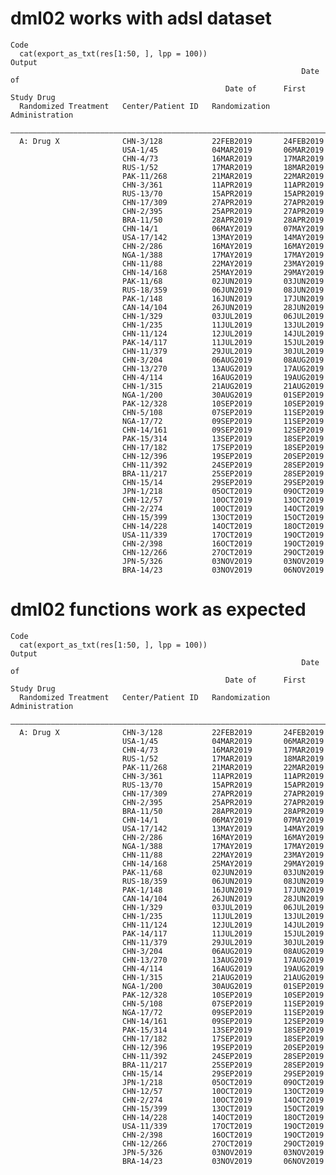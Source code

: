 # dml02 works with adsl dataset

    Code
      cat(export_as_txt(res[1:50, ], lpp = 100))
    Output
                                                                     Date of     
                                                    Date of      First Study Drug
      Randomized Treatment   Center/Patient ID   Randomization    Administration 
      ———————————————————————————————————————————————————————————————————————————
      A: Drug X              CHN-3/128           22FEB2019       24FEB2019       
                             USA-1/45            04MAR2019       06MAR2019       
                             CHN-4/73            16MAR2019       17MAR2019       
                             RUS-1/52            17MAR2019       18MAR2019       
                             PAK-11/268          21MAR2019       22MAR2019       
                             CHN-3/361           11APR2019       11APR2019       
                             RUS-13/70           15APR2019       15APR2019       
                             CHN-17/309          27APR2019       27APR2019       
                             CHN-2/395           25APR2019       27APR2019       
                             BRA-11/50           28APR2019       28APR2019       
                             CHN-14/1            06MAY2019       07MAY2019       
                             USA-17/142          13MAY2019       14MAY2019       
                             CHN-2/286           16MAY2019       16MAY2019       
                             NGA-1/388           17MAY2019       17MAY2019       
                             CHN-11/88           22MAY2019       23MAY2019       
                             CHN-14/168          25MAY2019       29MAY2019       
                             PAK-11/68           02JUN2019       03JUN2019       
                             RUS-18/359          06JUN2019       08JUN2019       
                             PAK-1/148           16JUN2019       17JUN2019       
                             CAN-14/104          26JUN2019       28JUN2019       
                             CHN-1/329           03JUL2019       06JUL2019       
                             CHN-1/235           11JUL2019       13JUL2019       
                             CHN-11/124          12JUL2019       14JUL2019       
                             PAK-14/117          11JUL2019       15JUL2019       
                             CHN-11/379          29JUL2019       30JUL2019       
                             CHN-3/204           06AUG2019       08AUG2019       
                             CHN-13/270          13AUG2019       17AUG2019       
                             CHN-4/114           16AUG2019       19AUG2019       
                             CHN-1/315           21AUG2019       21AUG2019       
                             NGA-1/200           30AUG2019       01SEP2019       
                             PAK-12/328          10SEP2019       10SEP2019       
                             CHN-5/108           07SEP2019       11SEP2019       
                             NGA-17/72           09SEP2019       11SEP2019       
                             CHN-14/161          09SEP2019       12SEP2019       
                             PAK-15/314          13SEP2019       18SEP2019       
                             CHN-17/182          17SEP2019       18SEP2019       
                             CHN-12/396          19SEP2019       20SEP2019       
                             CHN-11/392          24SEP2019       28SEP2019       
                             BRA-11/217          25SEP2019       28SEP2019       
                             CHN-15/14           29SEP2019       29SEP2019       
                             JPN-1/218           05OCT2019       09OCT2019       
                             CHN-12/57           10OCT2019       13OCT2019       
                             CHN-2/274           10OCT2019       14OCT2019       
                             CHN-15/399          13OCT2019       15OCT2019       
                             CHN-14/228          14OCT2019       18OCT2019       
                             USA-11/339          17OCT2019       19OCT2019       
                             CHN-2/398           16OCT2019       19OCT2019       
                             CHN-12/266          27OCT2019       29OCT2019       
                             JPN-5/326           03NOV2019       03NOV2019       
                             BRA-14/23           03NOV2019       06NOV2019       

# dml02 functions work as expected

    Code
      cat(export_as_txt(res[1:50, ], lpp = 100))
    Output
                                                                     Date of     
                                                    Date of      First Study Drug
      Randomized Treatment   Center/Patient ID   Randomization    Administration 
      ———————————————————————————————————————————————————————————————————————————
      A: Drug X              CHN-3/128           22FEB2019       24FEB2019       
                             USA-1/45            04MAR2019       06MAR2019       
                             CHN-4/73            16MAR2019       17MAR2019       
                             RUS-1/52            17MAR2019       18MAR2019       
                             PAK-11/268          21MAR2019       22MAR2019       
                             CHN-3/361           11APR2019       11APR2019       
                             RUS-13/70           15APR2019       15APR2019       
                             CHN-17/309          27APR2019       27APR2019       
                             CHN-2/395           25APR2019       27APR2019       
                             BRA-11/50           28APR2019       28APR2019       
                             CHN-14/1            06MAY2019       07MAY2019       
                             USA-17/142          13MAY2019       14MAY2019       
                             CHN-2/286           16MAY2019       16MAY2019       
                             NGA-1/388           17MAY2019       17MAY2019       
                             CHN-11/88           22MAY2019       23MAY2019       
                             CHN-14/168          25MAY2019       29MAY2019       
                             PAK-11/68           02JUN2019       03JUN2019       
                             RUS-18/359          06JUN2019       08JUN2019       
                             PAK-1/148           16JUN2019       17JUN2019       
                             CAN-14/104          26JUN2019       28JUN2019       
                             CHN-1/329           03JUL2019       06JUL2019       
                             CHN-1/235           11JUL2019       13JUL2019       
                             CHN-11/124          12JUL2019       14JUL2019       
                             PAK-14/117          11JUL2019       15JUL2019       
                             CHN-11/379          29JUL2019       30JUL2019       
                             CHN-3/204           06AUG2019       08AUG2019       
                             CHN-13/270          13AUG2019       17AUG2019       
                             CHN-4/114           16AUG2019       19AUG2019       
                             CHN-1/315           21AUG2019       21AUG2019       
                             NGA-1/200           30AUG2019       01SEP2019       
                             PAK-12/328          10SEP2019       10SEP2019       
                             CHN-5/108           07SEP2019       11SEP2019       
                             NGA-17/72           09SEP2019       11SEP2019       
                             CHN-14/161          09SEP2019       12SEP2019       
                             PAK-15/314          13SEP2019       18SEP2019       
                             CHN-17/182          17SEP2019       18SEP2019       
                             CHN-12/396          19SEP2019       20SEP2019       
                             CHN-11/392          24SEP2019       28SEP2019       
                             BRA-11/217          25SEP2019       28SEP2019       
                             CHN-15/14           29SEP2019       29SEP2019       
                             JPN-1/218           05OCT2019       09OCT2019       
                             CHN-12/57           10OCT2019       13OCT2019       
                             CHN-2/274           10OCT2019       14OCT2019       
                             CHN-15/399          13OCT2019       15OCT2019       
                             CHN-14/228          14OCT2019       18OCT2019       
                             USA-11/339          17OCT2019       19OCT2019       
                             CHN-2/398           16OCT2019       19OCT2019       
                             CHN-12/266          27OCT2019       29OCT2019       
                             JPN-5/326           03NOV2019       03NOV2019       
                             BRA-14/23           03NOV2019       06NOV2019       

